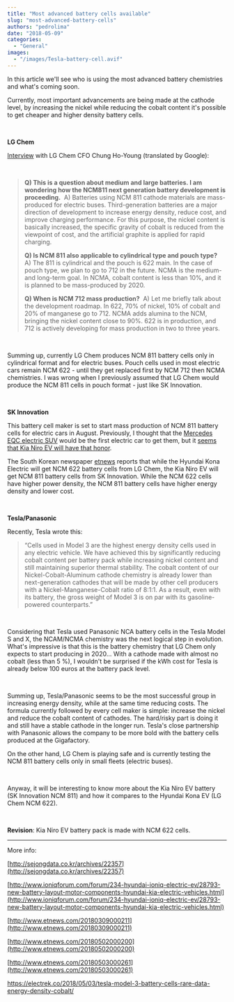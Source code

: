 ```yaml
---
title: "Most advanced battery cells available"
slug: "most-advanced-battery-cells"
authors: "pedrolima"
date: "2018-05-09"
categories:
  - "General"
images:
  - "/images/Tesla-battery-cell.avif"
---
```


In this article we'll see who is using the most advanced battery chemistries and what's coming soon.

Currently, most important advancements are being made at the cathode level, by increasing the nickel while reducing the cobalt content it's possible to get cheaper and higher density battery cells.

 

**LG Chem**

[Interview](http://sejongdata.co.kr/archives/22357) with LG Chem CFO Chung Ho-Young (translated by Google):

 

> **Q) This is a question about medium and large batteries. I am wondering how the NCM811 next generation battery development is proceeding.**  A) Batteries using NCM 811 cathode materials are mass-produced for electric buses. Third-generation batteries are a major direction of development to increase energy density, reduce cost, and improve charging performance. For this purpose, the nickel content is basically increased, the specific gravity of cobalt is reduced from the viewpoint of cost, and the artificial graphite is applied for rapid charging.
> 
> **Q) Is NCM 811 also applicable to cylindrical type and pouch type?**  A) The 811 is cylindrical and the pouch is 622 main. In the case of pouch type, we plan to go to 712 in the future. NCMA is the medium- and long-term goal. In NCMA, cobalt content is less than 10%, and it is planned to be mass-produced by 2020.
> 
> **Q) When is NCM 712 mass production?**  A) Let me briefly talk about the development roadmap. In 622, 70% of nickel, 10% of cobalt and 20% of manganese go to 712. NCMA adds alumina to the NCM, bringing the nickel content close to 90%. 622 is in production, and 712 is actively developing for mass production in two to three years.

 

Summing up, currently LG Chem produces NCM 811 battery cells only in cylindrical format and for electric buses. Pouch cells used in most electric cars remain NCM 622 - until they get replaced first by NCM 712 then NCMA chemistries. I was wrong when I previously assumed that LG Chem would produce the NCM 811 cells in pouch format - just like SK Innovation.

 

**SK Innovation**

This battery cell maker is set to start mass production of NCM 811 battery cells for electric cars in August. Previously, I thought that the [Mercedes EQC electric SUV](https://www.mercedes-benz.com/en/mercedes-benz/next/e-mobility/concept-eq-mobility-revisited/) would be the first electric car to get them, but it [seems that Kia Niro EV will have that honor](http://www.etnews.com/20180502000200).

The South Korean newspaper [etnews](http://www.etnews.com/20180309000211) reports that while the Hyundai Kona Electric will get NCM 622 battery cells from LG Chem, the Kia Niro EV will get NCM 811 battery cells from SK Innovation. While the NCM 622 cells have higher power density, the NCM 811 battery cells have higher energy density and lower cost.

 

**Tesla/Panasonic**

Recently, Tesla wrote this:

> “Cells used in Model 3 are the highest energy density cells used in any electric vehicle. We have achieved this by significantly reducing cobalt content per battery pack while increasing nickel content and still maintaining superior thermal stability. The cobalt content of our Nickel-Cobalt-Aluminum cathode chemistry is already lower than next-generation cathodes that will be made by other cell producers with a Nickel-Manganese-Cobalt ratio of 8:1:1. As a result, even with its battery, the gross weight of Model 3 is on par with its gasoline-powered counterparts.”

 

Considering that Tesla used Panasonic NCA battery cells in the Tesla Model S and X, the NCAM/NCMA chemistry was the next logical step in evolution. What's impressive is that this is the battery chemistry that LG Chem only expects to start producing in 2020... With a cathode made with almost no cobalt (less than 5 %), I wouldn't be surprised if the kWh cost for Tesla is already below 100 euros at the battery pack level.

 

Summing up, Tesla/Panasonic seems to be the most successful group in increasing energy density, while at the same time reducing costs. The formula currently followed by every cell maker is simple: increase the nickel and reduce the cobalt content of cathodes. The hard/risky part is doing it and still have a stable cathode in the longer run. Tesla's close partnership with Panasonic allows the company to be more bold with the battery cells produced at the Gigafactory.

On the other hand, LG Chem is playing safe and is currently testing the NCM 811 battery cells only in small fleets (electric buses).

 

Anyway, it will be interesting to know more about the Kia Niro EV battery (SK Innovation NCM 811) and how it compares to the Hyundai Kona EV (LG Chem NCM 622).

 

**Revision**: Kia Niro EV battery pack is made with NCM 622 cells.

---

More info:

[http://sejongdata.co.kr/archives/22357](http://sejongdata.co.kr/archives/22357)

[http://www.ioniqforum.com/forum/234-hyundai-ioniq-electric-ev/28793-new-battery-layout-motor-components-hyundai-kia-electric-vehicles.html](http://www.ioniqforum.com/forum/234-hyundai-ioniq-electric-ev/28793-new-battery-layout-motor-components-hyundai-kia-electric-vehicles.html)

[http://www.etnews.com/20180309000211](http://www.etnews.com/20180309000211)

[http://www.etnews.com/20180502000200](http://www.etnews.com/20180502000200)

[http://www.etnews.com/20180503000261](http://www.etnews.com/20180503000261)

https://electrek.co/2018/05/03/tesla-model-3-battery-cells-rare-data-energy-density-cobalt/
